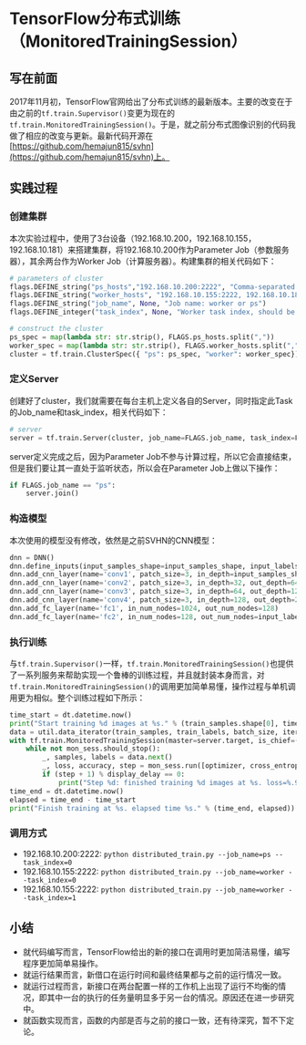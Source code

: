 # TensorFlow分布式训练（MonitoredTrainingSession）

## 写在前面
2017年11月初，TensorFlow官网给出了分布式训练的最新版本。主要的改变在于由之前的`tf.train.Supervisor()`变更为现在的`tf.train.MonitoredTrainingSession()`。于是，就之前分布式图像识别的代码我做了相应的改变与更新。最新代码开源在[https://github.com/hemajun815/svhn](https://github.com/hemajun815/svhn)上。

## 实践过程

### 创建集群
本次实验过程中，使用了3台设备（192.168.10.200，192.168.10.155，192.168.10.181）来搭建集群，将192.168.10.200作为Parameter Job（参数服务器），其余两台作为Worker Job（计算服务器）。构建集群的相关代码如下：
```python
# parameters of cluster
flags.DEFINE_string("ps_hosts","192.168.10.200:2222", "Comma-separated list of hostname:port pairs")
flags.DEFINE_string("worker_hosts", "192.168.10.155:2222, 192.168.10.181:2222", "Comma-separated list of hostname:port pairs")
flags.DEFINE_string("job_name", None, "Job name: worker or ps")
flags.DEFINE_integer("task_index", None, "Worker task index, should be >= 0.")

# construct the cluster
ps_spec = map(lambda str: str.strip(), FLAGS.ps_hosts.split(","))
worker_spec = map(lambda str: str.strip(), FLAGS.worker_hosts.split(","))
cluster = tf.train.ClusterSpec({ "ps": ps_spec, "worker": worker_spec})
```

### 定义Server
创建好了cluster，我们就需要在每台主机上定义各自的Server，同时指定此Task的Job_name和task_index，相关代码如下：
```python
# server
server = tf.train.Server(cluster, job_name=FLAGS.job_name, task_index=FLAGS.task_index)
```
server定义完成之后，因为Parameter Job不参与计算过程，所以它会直接结束，但是我们要让其一直处于监听状态，所以会在Parameter Job上做以下操作：
```python
if FLAGS.job_name == "ps":
    server.join()
```

### 构造模型
本次使用的模型没有修改，依然是之前SVHN的CNN模型：
```python
dnn = DNN()
dnn.define_inputs(input_samples_shape=input_samples_shape, input_labels_shape=input_labels_shape)
dnn.add_cnn_layer(name='conv1', patch_size=3, in_depth=input_samples_shape[3], out_depth=32)
dnn.add_cnn_layer(name='conv2', patch_size=3, in_depth=32, out_depth=64, pooling_scale=4, pooling_stride=4)
dnn.add_cnn_layer(name='conv3', patch_size=3, in_depth=64, out_depth=128)
dnn.add_cnn_layer(name='conv4', patch_size=3, in_depth=128, out_depth=256, pooling_scale=4, pooling_stride=4)
dnn.add_fc_layer(name='fc1', in_num_nodes=1024, out_num_nodes=128)
dnn.add_fc_layer(name='fc2', in_num_nodes=128, out_num_nodes=input_labels_shape[1], activation=None)
```

### 执行训练
与`tf.train.Supervisor()`一样，`tf.train.MonitoredTrainingSession()`也提供了一系列服务来帮助实现一个鲁棒的训练过程，并且就封装本身而言，对`tf.train.MonitoredTrainingSession()`的调用更加简单易懂，操作过程与单机调用更为相似。整个训练过程如下所示：
```python
time_start = dt.datetime.now()
print("Start training %d images at %s." % (train_samples.shape[0], time_start))
data = util.data_iterator(train_samples, train_labels, batch_size, iteration_steps + 1)
with tf.train.MonitoredTrainingSession(master=server.target, is_chief=(task_index == 0), checkpoint_dir=model_path, hooks=[tf.train.StopAtStepHook(last_step=iteration_steps)]) as mon_sess:
    while not mon_sess.should_stop():
        _, samples, labels = data.next()
        _, loss, accuracy, step = mon_sess.run([optimizer, cross_entropy, accuracy_op, global_step], feed_dict={self.input_samples: samples, self.input_labels: labels})
        if (step + 1) % display_delay == 0:
            print("Step %d: finished training %d images at %s. loss=%.9f, acc=%.6f" % ((step + 1), (step + 1) * batch_size, dt.datetime.now(), loss, accuracy))
time_end = dt.datetime.now()
elapsed = time_end - time_start
print("Finish training at %s. elapsed time %s." % (time_end, elapsed))
```

### 调用方式
- 192.168.10.200:2222: `python distributed_train.py --job_name=ps --task_index=0`
- 192.168.10.155:2222: `python distributed_train.py --job_name=worker --task_index=0`
- 192.168.10.155:2222: `python distributed_train.py --job_name=worker --task_index=1`

## 小结
- 就代码编写而言，TensorFlow给出的新的接口在调用时更加简洁易懂，编写程序更加简单易操作。
- 就运行结果而言，新借口在运行时间和最终结果都与之前的运行情况一致。
- 就运行过程而言，新接口在两台配置一样的工作机上出现了运行不均衡的情况，即其中一台的执行的任务量明显多于另一台的情况。原因还在进一步研究中。
- 就函数实现而言，函数的内部是否与之前的接口一致，还有待深究，暂不下定论。
